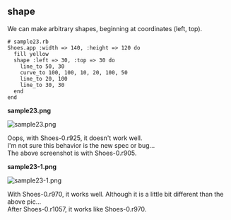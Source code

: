 shape
-----

We can make arbitrary shapes, 
beginning at coordinates (left, top).

	# sample23.rb
	Shoes.app :width => 140, :height => 120 do
	  fill yellow
	  shape :left => 30, :top => 30 do
	    line_to 50, 30
	    curve_to 100, 100, 10, 20, 100, 50
	    line_to 20, 100
	    line_to 30, 30
	  end
	end

**sample23.png**

![sample23.png](http://www.rin-shun.com/rubylearning/shoes/shoes_tutorial_html/images/sample23.png) <!-- patch -->

Oops, with Shoes-0.r925, it doesn't work well. <br>
I'm not sure this behavior is the new spec or bug... <br>
The above screenshot is with Shoes-0.r905. <br>

**sample23-1.png**

![sample23-1.png](http://www.rin-shun.com/rubylearning/shoes/shoes_tutorial_html/images/sample23-1.png) <!-- patch -->

With Shoes-0.r970, it works well. Although it is a little bit different than the above pic... <br>
After Shoes-0.r1057, it works like Shoes-0.r970. <br>
